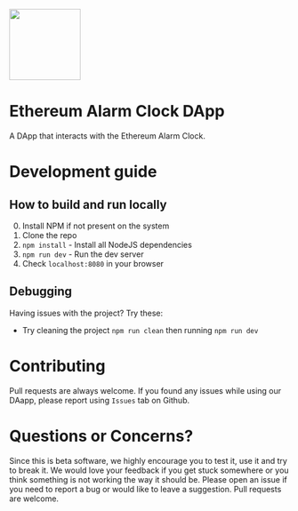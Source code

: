 [<img src="https://s3.amazonaws.com/chronologic.network/ChronoLogic_logo.svg" width="128px">](https://github.com/chronologic)

# Ethereum Alarm Clock DApp

A DApp that interacts with the Ethereum Alarm Clock.

# Development guide

## How to build and run locally
0. Install NPM if not present on the system
1. Clone the repo
2. `npm install` - Install all NodeJS dependencies
3. `npm run dev` - Run the dev server
4. Check `localhost:8080` in your browser

## Debugging
Having issues with the project? Try these:
- Try cleaning the project `npm run clean` then running `npm run dev`

# Contributing

Pull requests are always welcome. If you found any issues while using our DAapp, please report using `Issues` tab on Github.

# Questions or Concerns?

Since this is beta software, we highly encourage you to test it, use it and try to break it. We would love your feedback if you get stuck somewhere or you think something is not working the way it should be. Please open an issue if you need to report a bug or would like to leave a suggestion. Pull requests are welcome.

